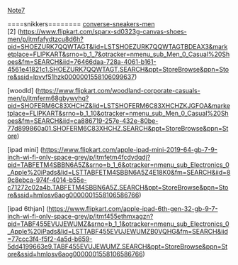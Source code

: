  [Note7](https://www.flipkart.com/redmi-note-7-pro-space-black-64-gb/p/itmfegkx2gufuzhp?pid=MOBFDXZ36Y4DJBGM&srno=s_1_1&otracker=AS_QueryStore_OrganicAutoSuggest_0_7&otracker1=AS_QueryStore_OrganicAutoSuggest_0_7&lid=LSTMOBFDXZ36Y4DJBGMQF27GZ&fm=SEARCH&iid=406ed0aa-b89f-432e-9e7c-0f70ba375438.MOBFDXZ36Y4DJBGM.SEARCH&ssid=4b2cujqmdc0000001558105964582&qH=5765dcc53fb38c05)
 
 ====snikkers========
 [converse-sneakers-men](https://www.flipkart.com/converse-sneakers-men/p/itmf3xsfmbdtxgmu?pid=SHOEWXAS84HJ98KA&lid=LSTSHOEWXAS84HJ98KAHFRWXC&marketplace=FLIPKART&srno=b_1_11&otracker=nmenu_sub_Men_0_Casual%20Shoes&fm=SEARCH&iid=57e19160-0562-4f15-b71b-490579b6d482.SHOEWXAS84HJ98KA.SEARCH&ppt=StoreBrowse&ppn=Store) <br>
 [2] (https://www.flipkart.com/sparx-sd0323g-canvas-shoes-men/p/itmfafydtzcu8d6h?pid=SHOEZURK7QQWTAGT&lid=LSTSHOEZURK7QQWTAGTBDEAX3&marketplace=FLIPKART&srno=b_1_7&otracker=nmenu_sub_Men_0_Casual%20Shoes&fm=SEARCH&iid=76466daa-728a-4061-b161-4561e41821c1.SHOEZURK7QQWTAGT.SEARCH&ppt=StoreBrowse&ppn=Store&ssid=lpvvf51hzk0000001558106099637) <br>
 
 [woodld] (https://www.flipkart.com/woodland-corporate-casuals-men/p/itmferm68gbywyhq?pid=SHOFERM6C83XHCHZ&lid=LSTSHOFERM6C83XHCHZKJGFOA&marketplace=FLIPKART&srno=b_1_10&otracker=nmenu_sub_Men_0_Casual%20Shoes&fm=SEARCH&iid=ca886719-257e-432e-80be-77d899860a01.SHOFERM6C83XHCHZ.SEARCH&ppt=StoreBrowse&ppn=Store) <br>
 
 [ipad mini] (https://www.flipkart.com/apple-ipad-mini-2019-64-gb-7-9-inch-wi-fi-only-space-grey/p/itmfetm4fcdydqdj?pid=TABFETM4SBBN6A5Z&srno=b_1_6&otracker=nmenu_sub_Electronics_0_Apple%20iPads&lid=LSTTABFETM4SBBN6A5Z4E18K0&fm=SEARCH&iid=89c8ebca-974f-4014-b55e-c71272c02a4b.TABFETM4SBBN6A5Z.SEARCH&ppt=StoreBrowse&ppn=Store&ssid=hmlosv6aog0000001558106586766) <br>
 
 [ipad 6thjan] (https://www.flipkart.com/apple-ipad-6th-gen-32-gb-9-7-inch-wi-fi-only-space-grey/p/itmf455ethmxagzn?pid=TABF455EVUJEWUMZ&srno=b_1_1&otracker=nmenu_sub_Electronics_0_Apple%20iPads&lid=LSTTABF455EVUJEWUMZB0VQHG&fm=SEARCH&iid=77ccc3f4-f5f2-4a5d-b659-5dd4199663e9.TABF455EVUJEWUMZ.SEARCH&ppt=StoreBrowse&ppn=Store&ssid=hmlosv6aog0000001558106586766) <br>
 
 
